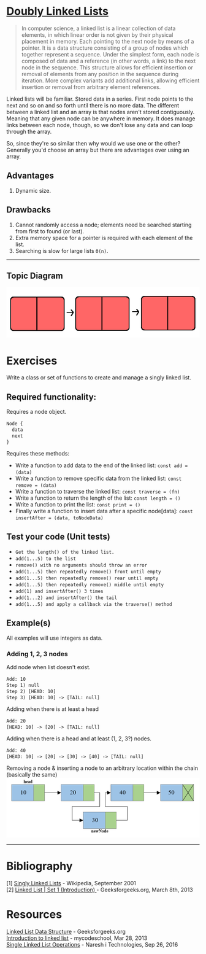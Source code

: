 # [Doubly Linked Lists](https://en.wikipedia.org/wiki/Linked_list#Doubly_linked_vs._singly_linked)
> In computer science, a linked list is a linear collection of data elements, in which linear order is not given by their physical placement in memory. Each pointing to the next node by means of a pointer. It is a data structure consisting of a group of nodes which together represent a sequence. Under the simplest form, each node is composed of data and a reference (in other words, a link) to the next node in the sequence. This structure allows for efficient insertion or removal of elements from any position in the sequence during iteration. More complex variants add additional links, allowing efficient insertion or removal from arbitrary element references.

Linked lists will be familiar. Stored data in a series. First node points to the next and so on and so forth until there is no more data. The different between a linked list and an array is that nodes aren't stored contiguously. Meaning that any given node can be anywhere in memory. It does manage links between each node, though, so we don't lose any data and can loop through the array.

So, since they're so similar then why would we use one or the other? Generally you'd choose an array but there are advantages over using an array.

## Advantages
1. Dynamic size.

## Drawbacks
1. Cannot randomly access a node; elements need be searched starting from first to found (or last).
1. Extra memory space for a pointer is required with each element of the list.
1. Searching is slow for large lists `Θ(n)`.

------------------------------------------------------------------------------------------------

## Topic Diagram
![placeholder](https://raw.githubusercontent.com/mrpotatoes/computer-science-in-javascript/master/src/data-structures/linked-list-singly/reference-image.png)

# Exercises
Write a class or set of functions to create and manage a singly linked list.

## Required functionality:
Requires a node object.
```
Node {
  data
  next
}
```

Requires these methods:
* Write a function to add data to the end of the linked list: `const add = (data)`
* Write a function to remove specific data from the linked list: `const remove = (data)`
* Write a function to traverse the linked list: `const traverse = (fn)`
* Write a function to return the length of the list: `const length = ()`
* Write a function to print the list: `const print = ()`
* Finally write a function to insert data after a specific node[data]: `const insertAfter = (data, toNodeData)`

## Test your code (Unit tests)
* `Get the length() of the linked list.`
* `add(1...5) to the list`
* `remove() with no arguments should throw an error`
* `add(1...5) then repeatedly remove() front until empty`
* `add(1...5) then repeatedly remove() rear until empty`
* `add(1...5) then repeatedly remove() middle until empty`
* `add(1) and insertAfter() 3 times`
* `add(1...2) and insertAfter() the tail`
* `add(1...5) and apply a callback via the traverse() method`

## Example(s)
All examples will use integers as data.

### Adding 1, 2, 3 nodes
Add node when list doesn't exist.
```
Add: 10
Step 1) null
Step 2) [HEAD: 10]
Step 3) [HEAD: 10] -> [TAIL: null]
```

Adding when there is at least a head
```
Add: 20
[HEAD: 10] -> [20] -> [TAIL: null]
```

Adding when there is a head and at least (1, 2, 3?) nodes.
```
Add: 40
[HEAD: 10] -> [20] -> [30] -> [40] -> [TAIL: null]
```

Removing a node & inserting a node to an arbitrary location within the chain (basically the same)
![](https://raw.githubusercontent.com/mrpotatoes/computer-science-in-javascript/master/src/data-structures/linked-list-singly/reference.insert-after.png)

___
# Bibliography
[1] [Singly Linked Lists](https://en.wikipedia.org/wiki/Linked_list#Singly_linked_linear_lists_vs._other_lists) - Wikipedia, September 2001<br />
[2] [Linked List | Set 1 (Introduction)
](http://www.geeksforgeeks.org/linked-list-set-1-introduction/) - Geeksforgeeks.org, March 8th, 2013<br />

# Resources
[Linked List Data Structure](http://www.geeksforgeeks.org/data-structures/linked-list/) - Geeksforgeeks.org<br />
[Introduction to linked list](https://www.youtube.com/watch?v=NobHlGUjV3g) - mycodeschool, Mar 28, 2013 <br />
[Single Linked List Operations](https://www.youtube.com/watch?v=o1QaGUEi6ew) - Naresh i Technologies, Sep 26, 2016 <br />
